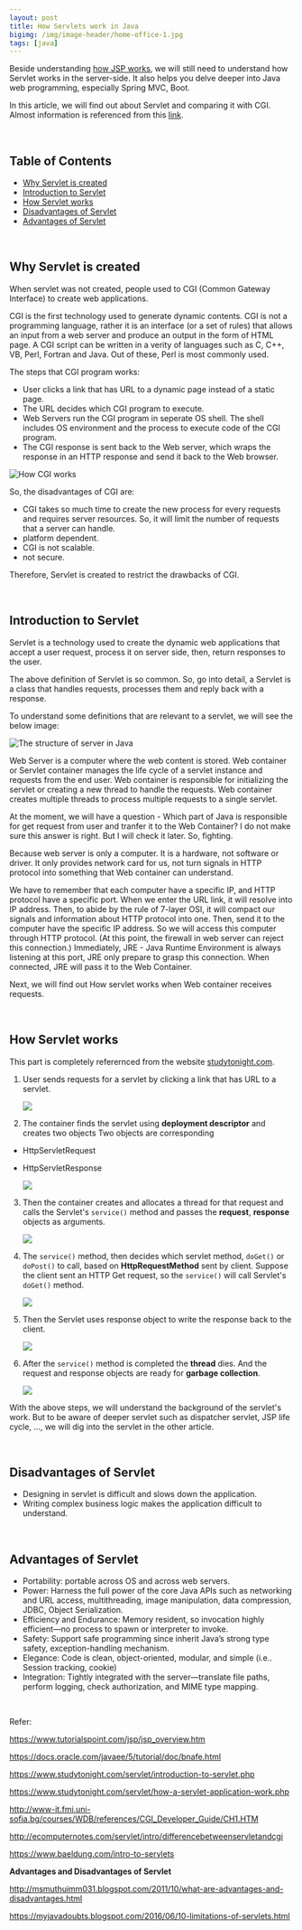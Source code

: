 ```yaml
---
layout: post
title: How Servlets work in Java
bigimg: /img/image-header/home-office-1.jpg
tags: [java]
---
```


Beside understanding [how JSP works](https://DucManhPhan.github.io/2019-01-25-How-jsp-works), we will still need to understand how Servlet works in the server-side. It also helps you delve deeper into Java web programming, especially Spring MVC, Boot.

In this article, we will find out about Servlet and comparing it with CGI. Almost information is referenced from this [link]().

<br>

## Table of Contents
- [Why Servlet is created](#why-servlet-is-created)
- [Introduction to Servlet](#introduction-to-servlet)
- [How Servlet works](#how-servlet-works)
- [Disadvantages of Servlet](#disadvantages-of-servlet)
- [Advantages of Servlet](#advantages-of-servlet)

<br>

## Why Servlet is created
When servlet was not created, people used to CGI (Common Gateway Interface) to create web applications.

CGI is the first technology used to generate dynamic contents. CGI is not a programming language, rather it is an interface (or a set of rules) that allows an input from a web server and produce an output in the form of HTML page. A CGI script can be written in a verity of languages such as C, C++, VB, Perl, Fortran and Java. Out of these, Perl is most commonly used.

The steps that CGI program works:
- User clicks a link that has URL to a dynamic page instead of a static page.
- The URL decides which CGI program to execute.
- Web Servers run the CGI program in seperate OS shell. The shell includes OS environment and the process to execute code of the CGI program.
- The CGI response is sent back to the Web server, which wraps the response in an HTTP response and send it back to the Web browser.

![How CGI works](../img/servlet-jsp/cgi-works.png)

So, the disadvantages of CGI are:
- CGI takes so much time to create the new process for every requests and requires server resources. So, it will limit the number of requests that a server can handle.
- platform dependent.
- CGI is not scalable.
- not secure.

Therefore, Servlet is created to restrict the drawbacks of CGI.

<br>

## Introduction to Servlet
Servlet is a technology used to create the dynamic web applications that accept a user request, process it on server side, then, return responses to the user.

The above definition of Servlet is so common. So, go into detail, a Servlet is a class that handles requests, processes them and reply back with a response.

To understand some definitions that are relevant to a servlet, we will see the below image:

![The structure of server in Java](../img/servlet-jsp/structure-webserver-client.png)

Web Server is a computer where the web content is stored. Web container or Servlet container manages the life cycle of a servlet instance and requests from the end user. Web container is responsible for initializing the servlet or creating a new thread to handle the requests. Web container creates multiple threads to process multiple requests to a single servlet.

At the moment, we will have a question - Which part of Java is responsible for get request from user and tranfer it to the Web Container? I do not make sure this answer is right. But I will check it later. So, fighting.

Because web server is only a computer. It is a hardware, not software or driver. It only provides network card for us, not turn signals in HTTP protocol into something that Web container can understand.

We have to remember that each computer have a specific IP, and HTTP protocol have a specific port. When we enter the URL link, it will resolve into IP address. Then, to abide by the rule of 7-layer OSI, it will compact our signals and information about HTTP protocol into one. Then, send it to the computer have the specific IP address. So we will access this computer through HTTP protocol. (At this point, the firewall in web server can reject this connection.) Immediately, JRE - Java Runtime Environment is always listening at this port, JRE only prepare to grasp this connection. When connected, JRE will pass it to the Web Container.

Next, we will find out How servlet works when Web container receives requests.

<br>

## How Servlet works
This part is completely referernced from the website [studytonight.com](https://www.studytonight.com/servlet/how-a-servlet-application-work.php).

1. User sends requests for a servlet by clicking a link that has URL to a servlet.

    ![](../img/servlet-jsp/step-1-servlet-work.png)

2. The container finds the servlet using **deployment descriptor** and creates two objects
Two objects are corresponding
- HttpServletRequest
- HttpServletResponse

    ![](../img/servlet-jsp/step-2-servlet-work.png)

3. Then the container creates and allocates a thread for that request and calls the Servlet's ```service()``` method and passes the **request**, **response** objects as arguments.

    ![](../img/servlet-jsp/step-3-servlet-work.png)

4. The ```service()``` method, then decides which servlet method, ```doGet()``` or ```doPost()``` to call, based on **HttpRequestMethod** sent by client. Suppose the client sent an HTTP Get request, so the ```service()``` will call Servlet's ```doGet()``` method.

    ![](../img/servlet-jsp/step-4-servlet-work.png)

5. Then the Servlet uses response object to write the response back to the client.

    ![](../img/servlet-jsp/step-5-servlet-work.png)

6. After the ```service()``` method is completed the **thread** dies. And the request and response objects are ready for **garbage collection**.

    ![](../img/servlet-jsp/step-6-servlet-work.png)


With the above steps, we will understand the background of the servlet's work. But to be aware of deeper servlet such as dispatcher servlet, JSP life cycle, ..., we will dig into the servlet in the other article.

<br>

## Disadvantages of Servlet
- Designing in servlet is difficult and slows down the application.
- Writing complex business logic makes the application difficult to understand.

<br>

## Advantages of Servlet
- Portability: portable across OS and across web servers.
- Power: Harness the full power of the core Java APIs such as networking and URL access, multithreading, image manipulation, data compression, JDBC, Object Serialization.
- Efficiency and Endurance: Memory resident, so invocation highly efficient—no process to spawn or interpreter to invoke.
- Safety: Support safe programming since inherit Java’s strong type safety, exception-handling mechanism.
- Elegance: Code is clean, object-oriented, modular, and simple (i.e.. Session tracking, cookie)
- Integration: Tightly integrated with the server—translate file paths, perform logging, check authorization, and MIME type mapping.

<br>

Refer: 

https://www.tutorialspoint.com/jsp/jsp_overview.htm

https://docs.oracle.com/javaee/5/tutorial/doc/bnafe.html

https://www.studytonight.com/servlet/introduction-to-servlet.php

https://www.studytonight.com/servlet/how-a-servlet-application-work.php

http://www-it.fmi.uni-sofia.bg/courses/WDB/references/CGI_Developer_Guide/CH1.HTM

http://ecomputernotes.com/servlet/intro/differencebetweenservletandcgi

https://www.baeldung.com/intro-to-servlets

**Advantages and Disadvantages of Servlet**

http://msmuthuimm031.blogspot.com/2011/10/what-are-advantages-and-disadvantages.html

https://myjavadoubts.blogspot.com/2016/06/10-limitations-of-servlets.html